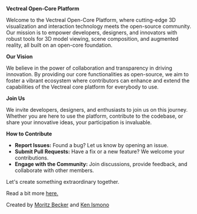 **Vectreal Open-Core Platform**

Welcome to the Vectreal Open-Core Platform, where cutting-edge 3D visualization and interaction technology meets the open-source community. Our mission is to empower developers, designers, and innovators with robust tools for 3D model viewing, scene composition, and augmented reality, all built on an open-core foundation.

**Our Vision**

We believe in the power of collaboration and transparency in driving innovation. By providing our core functionalities as open-source, we aim to foster a vibrant ecosystem where contributors can enhance and extend the capabilities of the Vectreal core platform for everybody to use.

**Join Us**

We invite developers, designers, and enthusiasts to join us on this journey. Whether you are here to use the platform, contribute to the codebase, or share your innovative ideas, your participation is invaluable.

**How to Contribute**

- **Report Issues:** Found a bug? Let us know by opening an issue.
- **Submit Pull Requests:** Have a fix or a new feature? We welcome your contributions.
- **Engage with the Community:** Join discussions, provide feedback, and collaborate with other members.

Let's create something extraordinary together.

Read a bit more [here.](https://moritzbecker.de/article/vectreal-unveiled/)

Created by [Moritz Becker](https://moritzbecker.de) and [Ken Ismono](https://www.linkedin.com/in/ken-ismono-b54aaa186/)
